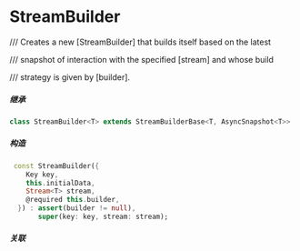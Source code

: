 # StreamBuilder

/// Creates a new [StreamBuilder] that builds itself based on the latest

/// snapshot of interaction with the specified [stream] and whose build

/// strategy is given by [builder].

##### 继承
``` dart
class StreamBuilder<T> extends StreamBuilderBase<T, AsyncSnapshot<T>>  extends StatefulWidget 
```
##### 构造

``` dart
 const StreamBuilder({
    Key key,
    this.initialData,
    Stream<T> stream,
    @required this.builder,
  }) : assert(builder != null),
       super(key: key, stream: stream);
```
##### 关联

<!-- [Stack](./Stack.md)

[Container](./Container.md)

[ScaleTransition](./ScaleTransition.md)

[AnimatedBuilder](./AnimatedBuilder.md)

[RefreshProgressIndicator](./RefreshProgressIndicator.md)

[Positioned](./Positioned.html) -->

